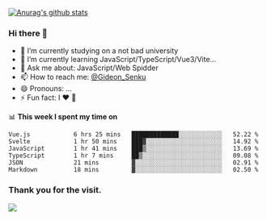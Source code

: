 [![Anurag's github stats](https://github-readme-stats.vercel.app/api?username=gideonsenku)](https://github.com/anuraghazra/github-readme-stats)
### Hi there 👋
- 🔭 I’m currently studying on a not bad university 
- 🌱 I’m currently learning JavaScript/TypeScript/Vue3/Vite...
- 💬 Ask me about: JavaScript/Web Spidder 
- 📫 How to reach me: [@Gideon_Senku](https://t.me/Gideon_Senku)
- 😄 Pronouns: ...
- ⚡ Fun fact: I ❤️ 🎵

📊 **This week I spent my time on**
<!--START_SECTION:waka-->

```text
Vue.js            6 hrs 25 mins   █████████████░░░░░░░░░░░░   52.22 %
Svelte            1 hr 50 mins    ███▓░░░░░░░░░░░░░░░░░░░░░   14.92 %
JavaScript        1 hr 41 mins    ███▒░░░░░░░░░░░░░░░░░░░░░   13.69 %
TypeScript        1 hr 7 mins     ██▒░░░░░░░░░░░░░░░░░░░░░░   09.08 %
JSON              21 mins         ▓░░░░░░░░░░░░░░░░░░░░░░░░   02.91 %
Markdown          18 mins         ▓░░░░░░░░░░░░░░░░░░░░░░░░   02.50 %
```

<!--END_SECTION:waka-->


### Thank you for the visit.
![](http://profile-counter.glitch.me/gideonsenku/count.svg)
<!--
**GideonSenku/GideonSenku** is a ✨ _special_ ✨ repository because its `README.md` (this file) appears on your GitHub profile.

Here are some ideas to get you started:

- 🔭 I’m currently working on ...
- 🌱 I’m currently learning ...
- 👯 I’m looking to collaborate on ...
- 🤔 I’m looking for help with ...
- 💬 Ask me about ...
- 📫 How to reach me: ...
- 😄 Pronouns: ...
- ⚡ Fun fact: ...
-->
